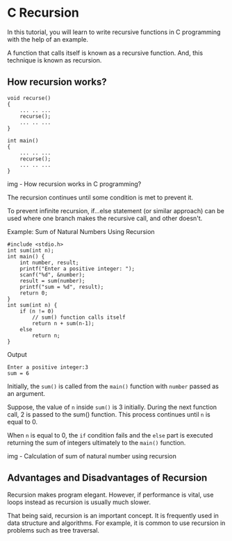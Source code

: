 # C Recursion

In this tutorial, you will learn to write recursive functions in C programming with the help of an example.

A function that calls itself is known as a recursive function. And, this technique is known as recursion.

## How recursion works?

```
void recurse()
{
    ... .. ...
    recurse();
    ... .. ...
}

int main()
{
    ... .. ...
    recurse();
    ... .. ...
}
```

img - How recursion works in C programming?

The recursion continues until some condition is met to prevent it.

To prevent infinite recursion, if...else statement (or similar approach) can be used where one branch makes the recursive call, and other doesn't.

Example: Sum of Natural Numbers Using Recursion
```
#include <stdio.h>
int sum(int n);
int main() {
    int number, result;
    printf("Enter a positive integer: ");
    scanf("%d", &number);
    result = sum(number);
    printf("sum = %d", result);
    return 0;
}
int sum(int n) {
    if (n != 0)
        // sum() function calls itself
        return n + sum(n-1); 
    else
        return n;
}
```
Output
```
Enter a positive integer:3
sum = 6
```

Initially, the `sum()` is called from the `main()` function with `number` passed as an argument.

Suppose, the value of `n` inside `sum()` is 3 initially. During the next function call, 2 is passed to the sum() function. This process continues until `n` is equal to 0.

When `n` is equal to 0, the `if` condition fails and the `else` part is executed returning the sum of integers ultimately to the `main()` function.

img - Calculation of sum of natural number using recursion

## Advantages and Disadvantages of Recursion

Recursion makes program elegant. However, if performance is vital, use loops instead as recursion is usually much slower.

That being said, recursion is an important concept. It is frequently used in data structure and algorithms. For example, it is common to use recursion in problems such as tree traversal.